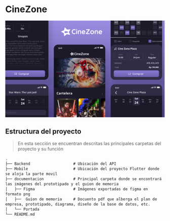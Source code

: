 # CineZone

![Optional Text](https://github.com/dianagelbern/CineZone/blob/main/documentacion/Portada.png)


## Estructura del proyecto

> En esta sección se encuentran descritas las principales carpetas del proyecto y su función

    .
    ├── Backend                   # Ubicación del API 
    ├── Mobile                    # Ubicación del proyecto Flutter donde se aloja la parte movil
    ├── documentacion             # Principal carpeta donde se encontrará las imágenes del prototipado y el guion de memoria
    │   ├── Figma                 # Imágenes exportadas de figma en formato png
    │   ├──  Guion de memoria     # Docuento pdf que alberga el plan de empresa, prototipado, diagrama, diseño de la base de datos, etc.
    │   └── Portada               
    └── README.md
    
